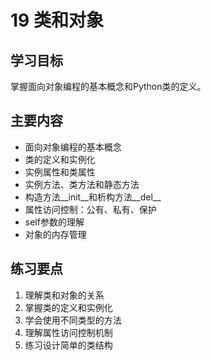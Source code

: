 # 19 类和对象

## 学习目标
掌握面向对象编程的基本概念和Python类的定义。

## 主要内容
- 面向对象编程的基本概念
- 类的定义和实例化
- 实例属性和类属性
- 实例方法、类方法和静态方法
- 构造方法__init__和析构方法__del__
- 属性访问控制：公有、私有、保护
- self参数的理解
- 对象的内存管理

## 练习要点
1. 理解类和对象的关系
2. 掌握类的定义和实例化
3. 学会使用不同类型的方法
4. 理解属性访问控制机制
5. 练习设计简单的类结构